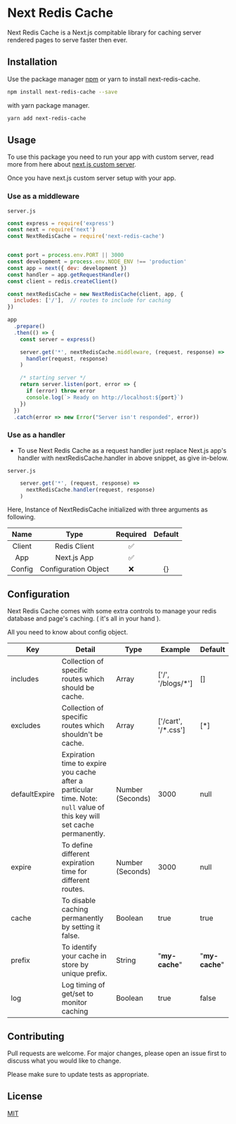 # Next Redis Cache

Next Redis Cache is a Next.js compitable library for caching server rendered pages to serve faster then ever. 


## Installation

Use the package manager [npm](https://npmjs.com/) or yarn to install next-redis-cache.

```bash
npm install next-redis-cache --save
```

with yarn package manager.

```bash
yarn add next-redis-cache
```


## Usage

To use this package you need to run your app with custom server, read more from here about [next.js custom server](https://nextjs.org/docs/advanced-features/custom-server).

Once you have next.js custom server setup with your app.

### Use as a middleware

`server.js`

```js
const express = require('express')
const next = require('next')
const NextRedisCache = require('next-redis-cache')


const port = process.env.PORT || 3000
const development = process.env.NODE_ENV !== 'production'
const app = next({ dev: development })
const handler = app.getRequestHandler()
const client = redis.createClient()

const nextRedisCache = new NextRedisCache(client, app, {
  includes: ['/'],  // routes to include for caching
})

app
  .prepare()
  .then(() => {
    const server = express()

    server.get('*', nextRedisCache.middleware, (request, response) =>
      handler(request, response)
    )

    /* starting server */
    return server.listen(port, error => {
      if (error) throw error
      console.log(`> Ready on http://localhost:${port}`)
    })
  })
  .catch(error => new Error("Server isn't responded", error))

```

### Use as a handler

- To use Next Redis Cache as a request handler just replace Next.js app's handler with nextRedisCache.handler in above snippet, as give in-below.

`server.js`

```js
    server.get('*', (request, response) =>
      nextRedisCache.handler(request, response)
    )
```

Here, Instance of NextRedisCache initialized with three arguments as following.

|  Name  |          Type         | Required | Default |
|:------:|:---------------------:|:--------:|:--------:|
| Client |      Redis Client     |    ✅    |          |
|   App  |      Next.js App      |    ✅    |          |
| Config | Configuration  Object |    ❌    |    {}    |


## Configuration
Next Redis Cache comes with some extra controls to manage your redis database and page's caching. ( it's all in your hand ). 

All you need to know about config object.

| Key           | Detail                                                                                                                  | Type             | Example             | Default        |
|---------------|-------------------------------------------------------------------------------------------------------------------------|------------------|---------------------|----------------|
| includes      | Collection of specific routes which should be cache.                                                                    | Array            | ['/', '/blogs/*']   | []             |
| excludes      | Collection of specific routes which shouldn't be cache.                                                                 | Array            | ['/cart', '/*.css'] | [*]            |
| defaultExpire | Expiration time to expire you cache after a particular time. Note: `null` value of this key will set cache permanently. | Number (Seconds) | 3000                | null           |
| expire        | To define different expiration time for different routes.                                                               | Number (Seconds) | 3000                | null           |
| cache         | To disable caching permanently by setting it false.                                                                     | Boolean          | true                | true           |
| prefix        | To identify your cache in store by unique prefix.                                                                       | String           | "__my-cache__"      | "__my-cache__" |
| log           | Log timing of get/set to monitor caching                                                                                | Boolean          | true                | false          |


## Contributing
Pull requests are welcome. For major changes, please open an issue first to discuss what you would like to change.

Please make sure to update tests as appropriate.


## License
[MIT](https://choosealicense.com/licenses/mit/)